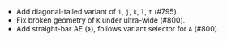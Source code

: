  * Add diagonal-tailed variant of `i`, `j`, `k`, `l`, `t` (#795).
 * Fix broken geometry of `K` under ultra-wide (#800).
 * Add straight-bar AE (`Æ`), follows variant selector for `A` (#800).